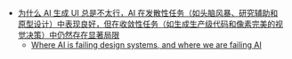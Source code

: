 - [为什么 AI 生成 UI 总是不太行，AI 在发散性任务（如头脑风暴、研究辅助和原型设计）中表现良好，但在收敛性任务（如生成生产级代码和像素完美的视觉决策）中仍然存在显著局限](https://x.com/dingyi/status/1962155653767770276)
	- [Where AI is failing design systems, and where we are failing AI](https://bencallahan.com/where-ai-is-failing-design-systems)